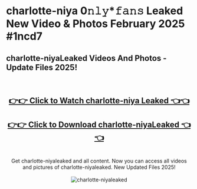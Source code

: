 # charlotte-niya 0𝚗𝚕𝚢*𝚏𝚊𝚗𝚜 Leaked New Video & Photos February 2025 #1ncd7

<h2>charlotte-niyaLeaked Videos And Photos - Update Files 2025!</h2>
<br>
<div align="center">
<h2><a href="https://mediaupload.pro?title=charlotte-niya&ref=11F" rel="nofollow">👉👉 Click to Watch charlotte-niya Leaked 👈👈</a></h2>
<h2><a href="https://mediaupload.pro?title=charlotte-niya&ref=11F" rel="nofollow">👉👉 Click to Download charlotte-niyaLeaked 👈👈</a></h2>
<br>
Get charlotte-niyaleaked and all content. Now you can access all videos and pictures of charlotte-niyaleaked. New Updated Files 2025!
<br>
<br>
<a href="https://mediaupload.pro?title=charlotte-niya&ref=11F" rel="nofollow" data-target="animated-image.originalLink"><img src="https://i.ibb.co/Gkj2r4b/banner.png" alt="charlotte-niyaleaked" style="max-width: 100%; display: inline-block;" data-target="animated-image.originalImage"></a>
</div>
<br>

